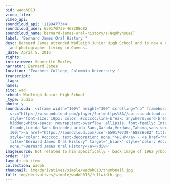 ```yaml
---
pid: wadoh013
vimeo_file:
vimeo_api:
soundcloud_api: '1199477344'
soundcloud_user: 659170739-468288682
soundcloud_name: bernard-james-oral-history/s-Nq9hyhsUeIT
label: 'Bernard James Oral History '
desc: Bernard James attended Wadleigh Junior High School and is now a retired architect
  and photographer living in Queens.
_date: April 5, 2016
rights:
interviewer: Souerette Morley
narrator: Bernard James
location: 'Teachers College, Columbia University '
transcript:
_tags:
names:
site: wad
school: Wadleigh Junior High School
_type: audio
photo: y
soundcloud: '<iframe width="100%" height="300" scrolling="no" frameborder="no" allow="autoplay"
  src="https://w.soundcloud.com/player/?url=https%3A//api.soundcloud.com/tracks/1199477344%3Fsecret_token%3Ds-Nq9hyhsUeIT&color=%23ff5500&auto_play=false&hide_related=false&show_comments=true&show_user=true&show_reposts=false&show_teaser=true&visual=true"></iframe><div
  style="font-size: 10px; color: #cccccc;line-break: anywhere;word-break: normal;overflow:
  hidden;white-space: nowrap;text-overflow: ellipsis; font-family: Interstate,Lucida
  Grande,Lucida Sans Unicode,Lucida Sans,Garuda,Verdana,Tahoma,sans-serif;font-weight:
  100;"><a href="https://soundcloud.com/user-659170739-468288682" title="HEHP" target="_blank"
  style="color: #cccccc; text-decoration: none;">HEHP</a> · <a href="https://soundcloud.com/user-659170739-468288682/bernard-james-oral-history/s-Nq9hyhsUeIT"
  title="Bernard James Oral History" target="_blank" style="color: #cccccc; text-decoration:
  none;">Bernard James Oral History</a></div>'
imagesource: Not related to him specifically - back image of 1962 yrbook
order: '10'
layout: oh_item
collection: wadoh
thumbnail: img/derivatives/simple/wadoh013/thumbnail.jpg
full: img/derivatives/simple/wadoh013/fullwidth.jpg
---
```

